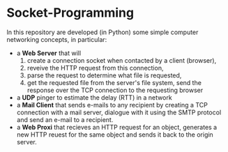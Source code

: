 # Socket-Programming
In this repository are developed (in Python) some simple computer networking concepts, in particular:
- a **Web Server** that will 
  1. create a connection socket when contacted by a client (browser), 
  2. reveive the HTTP request from this connection,
  3. parse the request to determine what file is requested,
  4. get the requested file from the server's file system, 
  send the response over the TCP connection to the requesting browser
- a **UDP** pinger to estimate the delay (RTT) in a network
- a **Mail Client** that sends e-mails to any recipient by creating a TCP connection with a mail server, dialogue with it using the SMTP protocol and send an e-mail to a recipient.
- a **Web Proxi** that recieves an HTTP request for an object, generates a new HTTP reuest for the same object and sends it back to the origin server.
